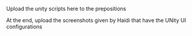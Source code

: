 Upload the unity scripts here to the prepositions

At the end, upload the screenshots given by Haidi that have the UNity UI configurations
